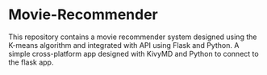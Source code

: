 # Movie-Recommender
This repository contains a movie recommender system designed using the K-means algorithm and integrated with API using Flask and Python.
A simple cross-platform app designed with KivyMD and Python to connect to the flask app. 

